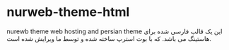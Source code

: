 # nurweb-theme-html
nurewb theme web hosting and persian theme
این یک قالب فارسی شده برای هاستینگ می باشد. که با بوت استرپ ساخته شده و توسط ما ویرایش شده است.
